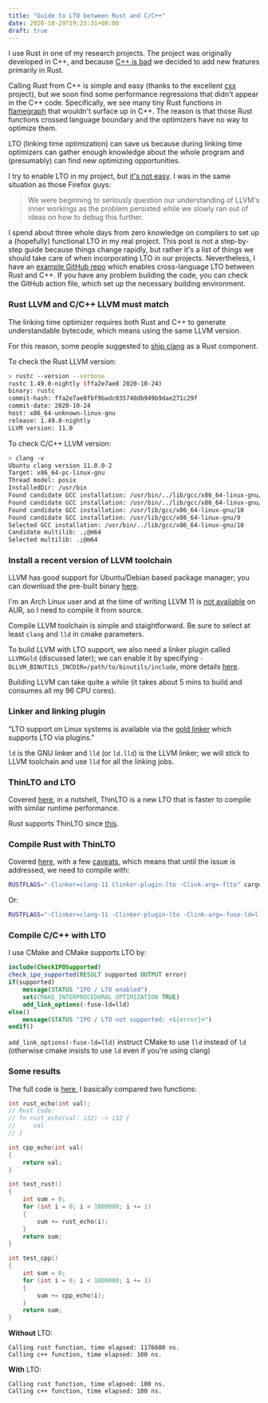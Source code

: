```yaml
---
title: "Guide to LTO between Rust and C/C++"
date: 2020-10-29T19:23:31+08:00
draft: true
---
```


I use Rust in one of my research projects.
The project was originally developed in C++, and because [C++ is bad](https://da-data.blogspot.com/2020/10/no-c-still-isnt-cutting-it.html) we decided to add new features primarily in Rust. 

Calling Rust from C++ is simple and easy (thanks to the excellent [cxx](https://github.com/dtolnay/cxx) project), but we soon find some performance regressions that didn't appear in the C++ code. 
Specifically, we see many tiny Rust functions in [flamegraph](https://github.com/flamegraph-rs/flamegraph) that wouldn't surface up in C++.
The reason is that those Rust functions crossed language boundary and the optimizers have no way to optimize them.

LTO (linking time optimization) can save us because during linking time optimizers can gather enough knowledge about the whole program and (presumably) can find new optimizing opportunities.   

I try to enable LTO in my project, but [it's not easy](http://blog.llvm.org/2019/09/closing-gap-cross-language-lto-between.html).
I was in the same situation as those Firefox guys:

> We were beginning to seriously question our understanding of LLVM's inner workings as the problem persisted while we slowly ran out of ideas on how to debug this further.

I spend about three whole days from zero knowledge on compilers to set up a (hopefully) functional LTO in my real project.
This post is not a step-by-step guide because things change rapidly, but rather it's a list of things we should take care of when incorporating LTO in our projects.
Nevertheless, I have an [example GitHub repo](https://github.com/XiangpengHao/cxx-cmake-example.git) which enables cross-language LTO between Rust and C++. If you have any problem building the code, you can check the GitHub action file, which set up the necessary building environment.


### Rust LLVM and C/C++ LLVM must match
The linking time optimizer requires both Rust and C++ to generate understandable bytecode, which means using the same LLVM version.

For this reason, some people suggested to [ship clang](https://github.com/rust-lang/rust/issues/56371) as a Rust component.


To check the Rust LLVM version:
```bash
> rustc --version --verbose                      
rustc 1.49.0-nightly (ffa2e7ae8 2020-10-24)
binary: rustc
commit-hash: ffa2e7ae8fbf9badc035740db949b9dae271c29f
commit-date: 2020-10-24
host: x86_64-unknown-linux-gnu
release: 1.49.0-nightly
LLVM version: 11.0
```

To check C/C++ LLVM version:
```bash
> clang -v
Ubuntu clang version 11.0.0-2
Target: x86_64-pc-linux-gnu
Thread model: posix
InstalledDir: /usr/bin
Found candidate GCC installation: /usr/bin/../lib/gcc/x86_64-linux-gnu/10
Found candidate GCC installation: /usr/bin/../lib/gcc/x86_64-linux-gnu/9
Found candidate GCC installation: /usr/lib/gcc/x86_64-linux-gnu/10
Found candidate GCC installation: /usr/lib/gcc/x86_64-linux-gnu/9
Selected GCC installation: /usr/bin/../lib/gcc/x86_64-linux-gnu/10
Candidate multilib: .;@m64
Selected multilib: .;@m64
```

### Install a recent version of LLVM toolchain
LLVM has good support for Ubuntu/Debian based package manager; you can download the pre-built binary [here](https://releases.llvm.org/download.html).

I'm an Arch Linux user and at the time of writing LLVM 11 is [not available](https://www.archlinux.org/todo/llvm-11/) on AUR, so I need to compile it from source.

Compile LLVM toolchain is simple and staightforward.
Be sure to select at least `clang` and `lld` in cmake parameters.

To build LLVM with LTO support, we also need a linker plugin called `LLVMGold` (discussed later); we can enable it by specifying `-DLLVM_BINUTILS_INCDIR=/path/to/binutils/include`, more details [here](https://llvm.org/docs/GoldPlugin.html#how-to-build-it).

Building LLVM can take quite a while (it takes about 5 mins to build and consumes all my 96 CPU cores).

### Linker and linking plugin
"LTO support on Linux systems is available via the [gold linker](https://sourceware.org/binutils/) which supports LTO via plugins."

`ld` is the GNU linker and `lld` (or `ld.lld`) is the LLVM linker; we will stick to LLVM toolchain and use `lld` for all the linking jobs.

### ThinLTO and LTO
Covered [here](https://blog.llvm.org/posts/2016-06-21-thinlto-scalable-and-incremental-lto/), in a nutshell, ThinLTO is a new LTO that is faster to compile with similar runtime performance.

Rust supports ThinLTO since [this](https://github.com/rust-lang/rust/pull/58057).

### Compile Rust with ThinLTO
Covered [here](https://doc.rust-lang.org/rustc/linker-plugin-lto.html), with a few [caveats](https://github.com/rust-lang/rust/issues/60059), which means that until the issue is addressed, we need to compile with:
```bash
RUSTFLAGS="-Clinker=clang-11 Clinker-plugin-lto -Clink-arg=-flto" cargo run --release
```

Or:
```bash
RUSTFLAGS="-Clinker=clang-11 -Clinker-plugin-lto -Clink-arg=-fuse-ld=lld" cargo run --release
```

### Compile C/C++ with LTO
I use CMake and CMake supports LTO by:
```cmake
include(CheckIPOSupported)
check_ipo_supported(RESULT supported OUTPUT error)
if(supported)
    message(STATUS "IPO / LTO enabled")
    set(CMAKE_INTERPROCEDURAL_OPTIMIZATION TRUE)
    add_link_options(-fuse-ld=lld)
else()
    message(STATUS "IPO / LTO not supported: <${error}>")
endif()
```
`add_link_options(-fuse-ld=lld)` instruct CMake to use `lld` instead of `ld` (otherwise cmake insists to use `ld` even if you're using clang)


### Some results
The full code is [here](https://github.com/XiangpengHao/cxx-cmake-example/blob/master/main.cpp), I basically compared two functions:

```c++
int rust_echo(int val);
// Rust code:
// fn rust_echo(val: i32) -> i32 {
//     val
// }

int cpp_echo(int val)
{
    return val;
}

int test_rust()
{
    int sum = 0;
    for (int i = 0; i < 1000000; i += 1)
    {
        sum += rust_echo(i);
    }
    return sum;
}

int test_cpp()
{
    int sum = 0;
    for (int i = 0; i < 1000000; i += 1)
    {
        sum += cpp_echo(i);
    }
    return sum;
}
```

**Without** LTO:
```
Calling rust function, time elapsed: 1176600 ns.
Calling c++ function, time elapsed: 100 ns.
```

**With** LTO:
```
Calling rust function, time elapsed: 100 ns.
Calling c++ function, time elapsed: 100 ns.
```

